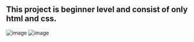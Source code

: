 ## This project is beginner level and consist of only html and css.

![image](https://github.com/user-attachments/assets/97b5e53c-c6dd-4096-af05-197262cd2e82)
![image](https://github.com/user-attachments/assets/20ecbd5a-9d1c-4ec4-a5bc-aaeff162e58f)

